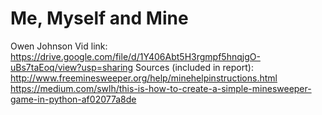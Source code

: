 # Me, Myself and Mine
Owen Johnson
Vid link: https://drive.google.com/file/d/1Y406Abt5H3rgmpf5hnqjgO-uBs7taEoq/view?usp=sharing
Sources (included in report):
http://www.freeminesweeper.org/help/minehelpinstructions.html
https://medium.com/swlh/this-is-how-to-create-a-simple-minesweeper-game-in-python-af02077a8de
